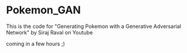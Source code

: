 # Pokemon_GAN
This is the code for "Generating Pokemon with a Generative Adversarial Network" by Siraj Raval on Youtube


coming in a few hours ;) 
